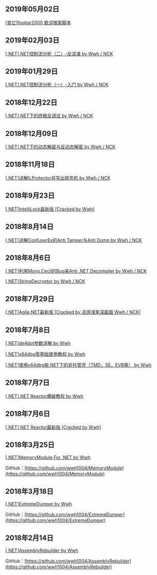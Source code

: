 ## 2019年05月02日
[[其它]foobar2000 歌词搜索脚本](https://github.com/wwh1004/blog/tree/master/%5B%E5%85%B6%E5%AE%83%5Dfoobar2000%20%E6%AD%8C%E8%AF%8D%E6%90%9C%E7%B4%A2%E8%84%9A%E6%9C%AC)

## 2019年02月03日
[[.NET].NET控制流分析（二）-反混淆 by Wwh / NCK](https://github.com/wwh1004/blog/tree/master/%5B.NET%5D.NET%E6%8E%A7%E5%88%B6%E6%B5%81%E5%88%86%E6%9E%90%EF%BC%88%E4%BA%8C%EF%BC%89-%E5%8F%8D%E6%B7%B7%E6%B7%86)

## 2019年01月29日
[[.NET].NET控制流分析（一）-入门 by Wwh / NCK](https://github.com/wwh1004/blog/tree/master/%5B.NET%5D.NET%E6%8E%A7%E5%88%B6%E6%B5%81%E5%88%86%E6%9E%90%EF%BC%88%E4%B8%80%EF%BC%89-%E5%85%A5%E9%97%A8)

## 2018年12月22日
[[.NET].NET下的终极反调试 by Wwh / NCK](https://github.com/wwh1004/blog/tree/master/%5B.NET%5D.NET%E4%B8%8B%E7%9A%84%E7%BB%88%E6%9E%81%E5%8F%8D%E8%B0%83%E8%AF%95)

## 2018年12月09日
[[.NET].NET下的动态解密与反动态解密 by Wwh / NCK](https://github.com/wwh1004/blog/tree/master/%5B.NET%5D.NET%E4%B8%8B%E7%9A%84%E5%8A%A8%E6%80%81%E8%A7%A3%E5%AF%86%E4%B8%8E%E5%8F%8D%E5%8A%A8%E6%80%81%E8%A7%A3%E5%AF%86)

## 2018年11月18日
[[.NET]详解ILProtector并写出脱壳机 by Wwh / NCK](https://github.com/wwh1004/blog/tree/master/%5B.NET%5D%E8%AF%A6%E8%A7%A3ILProtector%E5%B9%B6%E5%86%99%E5%87%BA%E8%84%B1%E5%A3%B3%E6%9C%BA)

## 2018年9月23日
[[.NET]IntelliLock最新版 [Cracked by Wwh]](https://www.52pojie.cn/thread-799868-1-1.html)

## 2018年8月14日
[[.NET]详解ConfuserEx的Anti Tamper与Anti Dump by Wwh / NCK](https://github.com/wwh1004/blog/tree/master/%5B.NET%5D%E8%AF%A6%E8%A7%A3ConfuserEx%E7%9A%84Anti%20Tamper%E4%B8%8EAnti%20Dump)

## 2018年8月6日
[[.NET]利用Mono.Cecil的Bug来Anti .NET Decompiler by Wwh / NCK](https://www.52pojie.cn/thread-778602-1-1.html)

[[.NET]StringDecryptor by Wwh / NCK](https://www.52pojie.cn/thread-778801-1-1.html)

## 2018年7月29日
[[.NET]Agile.NET最新版 [Cracked by 凉游浅笔深画眉 Wwh / NCK]](https://www.52pojie.cn/thread-774462-1-1.html)

## 2018年7月8日
[[.NET]de4dot参数详解 by Wwh](https://www.52pojie.cn/thread-762674-1-1.html)

[[.NET]x64dbg零基础使用教程 by Wwh](https://www.52pojie.cn/thread-762711-1-1.html)

[[.NET]使用x64dbg脱.NET下的非托管壳（TMD，SE，EVB等） by Wwh](https://www.52pojie.cn/thread-762832-1-1.html)

## 2018年7月7日
[[.NET].NET Reactor爆破教程 by Wwh](https://www.52pojie.cn/thread-762380-1-1.html)

## 2018年7月6日
[[.NET].NET Reactor最新版 [Cracked by Wwh]](https://www.52pojie.cn/thread-762218-1-1.html)

## 2018年3月25日
[[.NET]MemoryModule For .NET by Wwh](https://www.52pojie.cn/thread-716544-1-1.html)

GitHub：[https://github.com/wwh1004/MemoryModule](https://github.com/wwh1004/MemoryModule)

## 2018年3月18日
[[.NET]ExtremeDumper by Wwh](https://www.52pojie.cn/thread-712611-1-1.html)

GitHub：[https://github.com/wwh1004/ExtremeDumper](https://github.com/wwh1004/ExtremeDumper)

## 2018年2月14日
[[.NET]AssemblyRebuilder by Wwh](https://www.52pojie.cn/thread-699172-1-1.html)

GitHub：[https://github.com/wwh1004/AssemblyRebuilder](https://github.com/wwh1004/AssemblyRebuilder)
